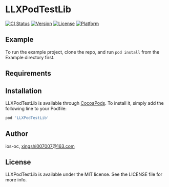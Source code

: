 # LLXPodTestLib

[![CI Status](https://img.shields.io/travis/ios-oc/LLXPodTestLib.svg?style=flat)](https://travis-ci.org/ios-oc/LLXPodTestLib)
[![Version](https://img.shields.io/cocoapods/v/LLXPodTestLib.svg?style=flat)](https://cocoapods.org/pods/LLXPodTestLib)
[![License](https://img.shields.io/cocoapods/l/LLXPodTestLib.svg?style=flat)](https://cocoapods.org/pods/LLXPodTestLib)
[![Platform](https://img.shields.io/cocoapods/p/LLXPodTestLib.svg?style=flat)](https://cocoapods.org/pods/LLXPodTestLib)

## Example

To run the example project, clone the repo, and run `pod install` from the Example directory first.

## Requirements

## Installation

LLXPodTestLib is available through [CocoaPods](https://cocoapods.org). To install
it, simply add the following line to your Podfile:

```ruby
pod 'LLXPodTestLib'
```

## Author

ios-oc, xingshi007007@163.com

## License

LLXPodTestLib is available under the MIT license. See the LICENSE file for more info.
